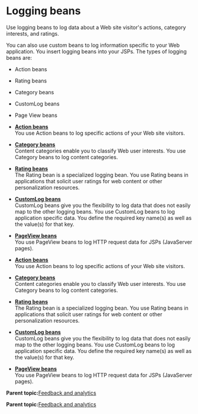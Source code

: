 # Logging beans 

Use logging beans to log data about a Web site visitor's actions, category interests, and ratings.

You can also use custom beans to log information specific to your Web application. You insert logging beans into your JSPs. The types of logging beans are:

-   Action beans
-   Rating beans
-   Category beans
-   CustomLog beans
-   Page View beans

-   **[Action beans ](../pzn/pzn_action_beans.md)**  
You use Action beans to log specific actions of your Web site visitors.
-   **[Category beans ](../pzn/pzn_category_beans.md)**  
Content categories enable you to classify Web user interests. You use Category beans to log content categories.
-   **[Rating beans ](../pzn/pzn_rating_beans.md)**  
The Rating bean is a specialized logging bean. You use Rating beans in applications that solicit user ratings for web content or other personalization resources.
-   **[CustomLog beans ](../pzn/pzn_customlog_beans.md)**  
CustomLog beans give you the flexibility to log data that does not easily map to the other logging beans. You use CustomLog beans to log application specific data. You define the required key name\(s\) as well as the value\(s\) for that key.
-   **[PageView beans ](../pzn/pzn_pageview_beans.md)**  
You use PageView beans to log HTTP request data for JSPs \(JavaServer pages\).
-   **[Action beans ](../pzn/pzn_action_beans.md)**  
You use Action beans to log specific actions of your Web site visitors.
-   **[Category beans ](../pzn/pzn_category_beans.md)**  
Content categories enable you to classify Web user interests. You use Category beans to log content categories.
-   **[Rating beans ](../pzn/pzn_rating_beans.md)**  
The Rating bean is a specialized logging bean. You use Rating beans in applications that solicit user ratings for web content or other personalization resources.
-   **[CustomLog beans ](../pzn/pzn_customlog_beans.md)**  
CustomLog beans give you the flexibility to log data that does not easily map to the other logging beans. You use CustomLog beans to log application specific data. You define the required key name\(s\) as well as the value\(s\) for that key.
-   **[PageView beans ](../pzn/pzn_pageview_beans.md)**  
You use PageView beans to log HTTP request data for JSPs \(JavaServer pages\).

**Parent topic:**[Feedback and analytics ](../pzn/pzn_feedbackanalytics.md)

**Parent topic:**[Feedback and analytics ](../pzn/pzn_feedbackanalytics.md)

